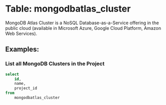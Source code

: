 # Table: mongodbatlas_cluster

MongoDB Atlas Cluster is a NoSQL Database-as-a-Service offering in the public cloud (available in Microsoft Azure, Google Cloud Platform, Amazon Web Services).

## Examples:

### List all MongoDB Clusters in the Project

```sql
select
    id,
    name,
    project_id
from
    mongodbatlas_cluster
```